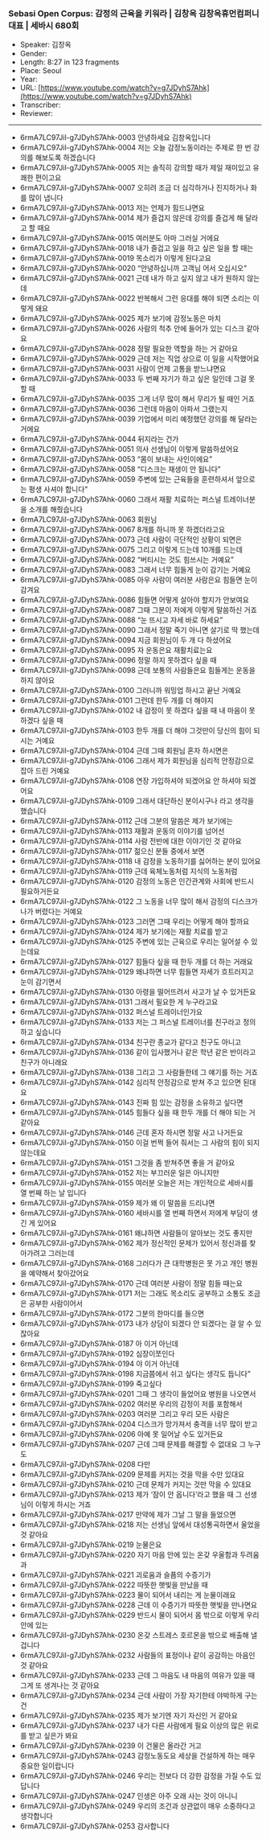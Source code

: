 ### Sebasi Open Corpus: 감정의 근육을 키워라 | 김창옥 김창옥휴먼컴퍼니 대표 | 세바시 680회

- Speaker: 김창옥
- Gender: 
- Length: 8:27 in 123 fragments
- Place: Seoul
- Year: 
- URL: [https://www.youtube.com/watch?v=g7JDyhS7Ahk](https://www.youtube.com/watch?v=g7JDyhS7Ahk)
- Transcriber: 
- Reviewer: 

---

- 6rmA7LC97Jil-g7JDyhS7Ahk-0003 안녕하세요 김창옥입니다
- 6rmA7LC97Jil-g7JDyhS7Ahk-0004 저는 오늘 감정노동이라는 주제로 한 번 강의를 해보도록 하겠습니다
- 6rmA7LC97Jil-g7JDyhS7Ahk-0005 저는 솔직히 강의할 때가 제일 재미있고 유쾌한 편이고요
- 6rmA7LC97Jil-g7JDyhS7Ahk-0007 오히려 조금 더 심각하거나 진지하거나 화를 많이 냅니다
- 6rmA7LC97Jil-g7JDyhS7Ahk-0013 저는 언제가 힘드냐면요
- 6rmA7LC97Jil-g7JDyhS7Ahk-0014 제가 즐겁지 않은데 강의를 즐겁게 해 달라고 할 때요
- 6rmA7LC97Jil-g7JDyhS7Ahk-0015 여러분도 아마 그러실 거에요
- 6rmA7LC97Jil-g7JDyhS7Ahk-0018 내가 즐겁고 일을 하고 싶은 일을 할 때는
- 6rmA7LC97Jil-g7JDyhS7Ahk-0019 목소리가 이렇게 된다고요
- 6rmA7LC97Jil-g7JDyhS7Ahk-0020 “안녕하십니까 고객님 어서 오십시오”
- 6rmA7LC97Jil-g7JDyhS7Ahk-0021 근데 내가 하고 싶지 않고 내가 원하지 않는데
- 6rmA7LC97Jil-g7JDyhS7Ahk-0022 반복해서 그런 응대를 해야 되면 소리는 이렇게 돼요
- 6rmA7LC97Jil-g7JDyhS7Ahk-0025 제가 보기에 감정노동은 마치
- 6rmA7LC97Jil-g7JDyhS7Ahk-0026 사람의 척추 안에 들어가 있는 디스크 같아요
- 6rmA7LC97Jil-g7JDyhS7Ahk-0028 정말 필요한 역할을 하는 거 같아요
- 6rmA7LC97Jil-g7JDyhS7Ahk-0029 근데 저는 직업 상으로 이 일을 시작했어요
- 6rmA7LC97Jil-g7JDyhS7Ahk-0031 사람이 언제 고통을 받느냐면요
- 6rmA7LC97Jil-g7JDyhS7Ahk-0033 두 번째 자기가 하고 싶은 일인데 그걸 못 할 때
- 6rmA7LC97Jil-g7JDyhS7Ahk-0035 그게 너무 많이 해서 무리가 될 때인 거죠
- 6rmA7LC97Jil-g7JDyhS7Ahk-0036 그런데 마음이 아파서 그랬는지
- 6rmA7LC97Jil-g7JDyhS7Ahk-0039 기업에서 미리 예정했던 강의를 해 달라는 거에요
- 6rmA7LC97Jil-g7JDyhS7Ahk-0044 뒤지라는 건가
- 6rmA7LC97Jil-g7JDyhS7Ahk-0051 의사 선생님이 이렇게 말씀하셨어요
- 6rmA7LC97Jil-g7JDyhS7Ahk-0053 “몸이 보내는 사인이에요”
- 6rmA7LC97Jil-g7JDyhS7Ahk-0058 “디스크는 재생이 안 됩니다”
- 6rmA7LC97Jil-g7JDyhS7Ahk-0059 주변에 있는 근육들을 훈련하셔서 앞으로는 평생 사셔야 합니다”
- 6rmA7LC97Jil-g7JDyhS7Ahk-0060 그래서 재활 치료하는 퍼스널 트레이너분을 소개를 해줬습니다
- 6rmA7LC97Jil-g7JDyhS7Ahk-0063 회원님
- 6rmA7LC97Jil-g7JDyhS7Ahk-0067 8개를 하니까 못 하겠더라고요
- 6rmA7LC97Jil-g7JDyhS7Ahk-0073 근데 사람이 극단적인 상황이 되면은
- 6rmA7LC97Jil-g7JDyhS7Ahk-0075 그리고 이렇게 드는데 10개를 드는데
- 6rmA7LC97Jil-g7JDyhS7Ahk-0082 “버티시는 것도 힘쓰시는 거예요”
- 6rmA7LC97Jil-g7JDyhS7Ahk-0083 그래서 너무 힘들게 눈이 감기는 거예요
- 6rmA7LC97Jil-g7JDyhS7Ahk-0085 아우 사람이 여러분 사람은요 힘들면 눈이 감겨요
- 6rmA7LC97Jil-g7JDyhS7Ahk-0086 힘들면 어떻게 살아야 할지가 안보여요
- 6rmA7LC97Jil-g7JDyhS7Ahk-0087 그때 그분이 저에게 이렇게 말씀하신 거죠
- 6rmA7LC97Jil-g7JDyhS7Ahk-0088 “눈 뜨시고 자세 바로 하세요”
- 6rmA7LC97Jil-g7JDyhS7Ahk-0090 그래서 정말 죽기 아니면 살기로 딱 했는데
- 6rmA7LC97Jil-g7JDyhS7Ahk-0094 지금 회원님이 두 개 다 하셨어요
- 6rmA7LC97Jil-g7JDyhS7Ahk-0095 자 운동은요 재활치료는요
- 6rmA7LC97Jil-g7JDyhS7Ahk-0096 정말 하지 못하겠다 싶을 때
- 6rmA7LC97Jil-g7JDyhS7Ahk-0098 근데 보통의 사람들은요 힘들게는 운동을 하지 않아요
- 6rmA7LC97Jil-g7JDyhS7Ahk-0100 그러니까 워밍업 하시고 끝난 거예요
- 6rmA7LC97Jil-g7JDyhS7Ahk-0101 그런데 한두 개를 더 해야지
- 6rmA7LC97Jil-g7JDyhS7Ahk-0102 내 감정이 못 하겠다 싶을 때 내 마음이 못 하겠다 싶을 때
- 6rmA7LC97Jil-g7JDyhS7Ahk-0103 한두 개를 더 해야 그것만이 당신의 힘이 되시는 거예요
- 6rmA7LC97Jil-g7JDyhS7Ahk-0104 근데 그때 회원님 혼자 하시면은
- 6rmA7LC97Jil-g7JDyhS7Ahk-0106 그래서 제가 회원님을 심리적 안정감으로 잡아 드린 거예요
- 6rmA7LC97Jil-g7JDyhS7Ahk-0108 연장 가입하셔야 되겠어요 안 하셔야 되겠어요
- 6rmA7LC97Jil-g7JDyhS7Ahk-0109 그래서 대단하신 분이시구나 라고 생각을 했습니다
- 6rmA7LC97Jil-g7JDyhS7Ahk-0112 근데 그분의 말씀은 제가 보기에는
- 6rmA7LC97Jil-g7JDyhS7Ahk-0113 재활과 운동의 이야기를 넘어선
- 6rmA7LC97Jil-g7JDyhS7Ahk-0114 사람 전반에 대한 이야기인 것 같아요
- 6rmA7LC97Jil-g7JDyhS7Ahk-0117 젊으신 분들 중에서 보면
- 6rmA7LC97Jil-g7JDyhS7Ahk-0118 내 감정을 노동하기를 싫어하는 분이 있어요
- 6rmA7LC97Jil-g7JDyhS7Ahk-0119 근데 육체노동처럼 지식의 노동처럼
- 6rmA7LC97Jil-g7JDyhS7Ahk-0120 감정의 노동은 인간관계와 사회에 반드시 필요하거든요
- 6rmA7LC97Jil-g7JDyhS7Ahk-0122 그 노동을 너무 많이 해서 감정의 디스크가 나가 버렸다는 거예요
- 6rmA7LC97Jil-g7JDyhS7Ahk-0123 그러면 그때 우리는 어떻게 해야 할까요
- 6rmA7LC97Jil-g7JDyhS7Ahk-0124 제가 보기에는 재활 치료를 받고
- 6rmA7LC97Jil-g7JDyhS7Ahk-0125 주변에 있는 근육으로 우리는 일어설 수 있는데요
- 6rmA7LC97Jil-g7JDyhS7Ahk-0127 힘들다 싶을 때 한두 개를 더 하는 거래요
- 6rmA7LC97Jil-g7JDyhS7Ahk-0129 왜냐하면 너무 힘들면 자세가 흐트러지고 눈이 감기면서
- 6rmA7LC97Jil-g7JDyhS7Ahk-0130 아령을 떨어뜨려서 사고가 날 수 있거든요
- 6rmA7LC97Jil-g7JDyhS7Ahk-0131 그래서 필요한 게 누구라고요
- 6rmA7LC97Jil-g7JDyhS7Ahk-0132 퍼스널 트레이너인가요
- 6rmA7LC97Jil-g7JDyhS7Ahk-0133 저는 그 퍼스널 트레이너를 친구라고 정의 하고 싶습니다
- 6rmA7LC97Jil-g7JDyhS7Ahk-0134 친구란 종교가 같다고 친구도 아니고
- 6rmA7LC97Jil-g7JDyhS7Ahk-0136 같이 입사했거나 같은 학년 같은 반이라고 친구가 아니래요
- 6rmA7LC97Jil-g7JDyhS7Ahk-0138 그리고 그 사람들한테 그 얘기를 하는 거죠
- 6rmA7LC97Jil-g7JDyhS7Ahk-0142 심리적 안정감으로 받쳐 주고 있으면 된대요
- 6rmA7LC97Jil-g7JDyhS7Ahk-0143 진짜 힘 있는 감정을 소유하고 싶다면
- 6rmA7LC97Jil-g7JDyhS7Ahk-0145 힘들다 싶을 때 한두 개를 더 해야 되는 거 같아요
- 6rmA7LC97Jil-g7JDyhS7Ahk-0146 근데 혼자 하시면 정말 사고 나거든요
- 6rmA7LC97Jil-g7JDyhS7Ahk-0150 이걸 번쩍 들어 줘서는 그 사람의 힘이 되지 않는데요
- 6rmA7LC97Jil-g7JDyhS7Ahk-0151 그것을 좀 받쳐주면 좋을 거 같아요
- 6rmA7LC97Jil-g7JDyhS7Ahk-0152 저는 부끄러운 일은 아니지만
- 6rmA7LC97Jil-g7JDyhS7Ahk-0155 여러분 오늘은 저는 개인적으로 세바시를 열 번째 하는 날 입니다
- 6rmA7LC97Jil-g7JDyhS7Ahk-0159 제가 왜 이 말씀을 드리냐면
- 6rmA7LC97Jil-g7JDyhS7Ahk-0160 세바시를 열 번째 하면서 저에게 부담이 생긴 게 있어요
- 6rmA7LC97Jil-g7JDyhS7Ahk-0161 왜냐하면 사람들이 알아보는 것도 좋지만
- 6rmA7LC97Jil-g7JDyhS7Ahk-0162 제가 정신적인 문제가 있어서 정신과를 찾아가려고 그러는데
- 6rmA7LC97Jil-g7JDyhS7Ahk-0168 그러다가 큰 대학병원은 못 가고 개인 병원을 예약해서 찾아갔어요
- 6rmA7LC97Jil-g7JDyhS7Ahk-0170 근데 여러분 사람이 정말 힘들 때는요
- 6rmA7LC97Jil-g7JDyhS7Ahk-0171 저는 그래도 목소리도 공부하고 소통도 조금은 공부한 사람이어서
- 6rmA7LC97Jil-g7JDyhS7Ahk-0172 그분의 한마디를 들으면
- 6rmA7LC97Jil-g7JDyhS7Ahk-0173 내가 상담이 되겠다 안 되겠다는 걸 알 수 있잖아요
- 6rmA7LC97Jil-g7JDyhS7Ahk-0187 아 이거 아닌데
- 6rmA7LC97Jil-g7JDyhS7Ahk-0192 심장이쪼인다
- 6rmA7LC97Jil-g7JDyhS7Ahk-0194 야 이거 아닌데
- 6rmA7LC97Jil-g7JDyhS7Ahk-0198 지금쯤에서 쉬고 싶다는 생각도 듭니다”
- 6rmA7LC97Jil-g7JDyhS7Ahk-0199 죽고싶다
- 6rmA7LC97Jil-g7JDyhS7Ahk-0201 그때 그 생각이 들었어요 병원을 나오면서
- 6rmA7LC97Jil-g7JDyhS7Ahk-0202 여러분 우리의 감정이 저를 포함해서
- 6rmA7LC97Jil-g7JDyhS7Ahk-0203 여러분 그리고 우리 모든 사람은
- 6rmA7LC97Jil-g7JDyhS7Ahk-0204 디스크가 망가져서 충격을 너무 많이 받고
- 6rmA7LC97Jil-g7JDyhS7Ahk-0206 아예 못 일어날 수도 있거든요
- 6rmA7LC97Jil-g7JDyhS7Ahk-0207 근데 그때 문제를 해결할 수 없대요 그 누구도
- 6rmA7LC97Jil-g7JDyhS7Ahk-0208 다만
- 6rmA7LC97Jil-g7JDyhS7Ahk-0209 문제를 커지는 것을 막을 수만 있대요
- 6rmA7LC97Jil-g7JDyhS7Ahk-0210 근데 문제가 커지는 것만 막을 수 있대요
- 6rmA7LC97Jil-g7JDyhS7Ahk-0213 제가 ‘잠이 안 옵니다’라고 했을 때 그 선생님이 이렇게 하시는 거죠
- 6rmA7LC97Jil-g7JDyhS7Ahk-0217 만약에 제가 그날 그 말을 들었으면
- 6rmA7LC97Jil-g7JDyhS7Ahk-0218 저는 선생님 앞에서 대성통곡하면서 울었을 것 같아요
- 6rmA7LC97Jil-g7JDyhS7Ahk-0219 눈물은요
- 6rmA7LC97Jil-g7JDyhS7Ahk-0220 자기 마음 안에 있는 온갖 우울함과 두려움과
- 6rmA7LC97Jil-g7JDyhS7Ahk-0221 괴로움과 슬픔의 수증기가
- 6rmA7LC97Jil-g7JDyhS7Ahk-0222 따뜻한 햇빛을 만났을 때
- 6rmA7LC97Jil-g7JDyhS7Ahk-0223 물이 되어서 내리는 게 눈물이래요
- 6rmA7LC97Jil-g7JDyhS7Ahk-0228 근데 이 수증기가 따뜻한 햇빛을 만나면요
- 6rmA7LC97Jil-g7JDyhS7Ahk-0229 반드시 물이 되어서 몸 밖으로 이렇게 우리 안에 있는
- 6rmA7LC97Jil-g7JDyhS7Ahk-0230 온갖 스트레스 호르몬을 밖으로 배출해 낼 겁니다
- 6rmA7LC97Jil-g7JDyhS7Ahk-0232 사람들의 표정이나 같이 공감하는 마음인 것 같아요
- 6rmA7LC97Jil-g7JDyhS7Ahk-0233 근데 그 마음도 내 마음의 여유가 있을 때 그게 또 생겨나는 것 같아요
- 6rmA7LC97Jil-g7JDyhS7Ahk-0234 근데 사람이 가장 자기한테 야박하게 구는 건
- 6rmA7LC97Jil-g7JDyhS7Ahk-0235 제가 보기엔 자기 자신인 거 같아요
- 6rmA7LC97Jil-g7JDyhS7Ahk-0237 내가 다른 사람에게 필요 이상의 많은 위로를 받고 싶은가 봐요
- 6rmA7LC97Jil-g7JDyhS7Ahk-0239 이 건물은 올라간 거고
- 6rmA7LC97Jil-g7JDyhS7Ahk-0243 감정노동도요 세상을 건설하게 하는 매우 중요한 일이랍니다
- 6rmA7LC97Jil-g7JDyhS7Ahk-0246 우리는 전보다 더 강한 감정을 가질 수도 있답니다
- 6rmA7LC97Jil-g7JDyhS7Ahk-0247 인생은 아주 오래 사는 것이 아니니
- 6rmA7LC97Jil-g7JDyhS7Ahk-0249 우리의 조건과 상관없이 매우 소중하다고 생각합니다
- 6rmA7LC97Jil-g7JDyhS7Ahk-0253 감사합니다
